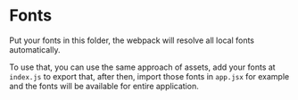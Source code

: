 # Fonts

Put your fonts in this folder, the webpack will resolve all local fonts automatically.

To use that, you can use the same approach of assets, add your fonts at `index.js` to export that,
after then, import those fonts in `app.jsx` for example and the fonts will be available for entire
application.
